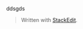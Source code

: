 <p>ddsgds</p>
<blockquote>
<p>Written with <a href="https://stackedit.io/">StackEdit</a>.</p>
</blockquote>

